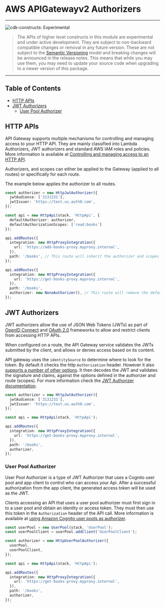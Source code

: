 # AWS APIGatewayv2 Authorizers
<!--BEGIN STABILITY BANNER-->

---

![cdk-constructs: Experimental](https://img.shields.io/badge/cdk--constructs-experimental-important.svg?style=for-the-badge)

> The APIs of higher level constructs in this module are experimental and under active development.
> They are subject to non-backward compatible changes or removal in any future version. These are
> not subject to the [Semantic Versioning](https://semver.org/) model and breaking changes will be
> announced in the release notes. This means that while you may use them, you may need to update
> your source code when upgrading to a newer version of this package.

---

<!--END STABILITY BANNER-->

## Table of Contents

- [HTTP APIs](#http-apis)
- [JWT Authorizers](#jwt-authorizers)
  - [User Pool Authorizer](#user-pool-authorizer)

## HTTP APIs

API Gateway supports multiple mechanisms for controlling and managing access to your HTTP API. They are mainly
classified into Lambda Authorizers, JWT authorizers and standard AWS IAM roles and policies. More information is
available at [Controlling and managing access to an HTTP
API](https://docs.aws.amazon.com/apigateway/latest/developerguide/http-api-access-control.html).

Authorizers, and scopes can either be applied to the Gateway (applied to all routes) or specifically for each route.

The example below applies the authorizer to all routes.

```ts
const authorizer = new HttpJwtAuthorizer({
  jwtAudience: ['3131231'],
  jwtIssuer: 'https://test.us.auth0.com',
});

const api = new HttpApi(stack, 'HttpApi', {
  defaultAuthorizer: authorizer,
  defaultAuthorizationScopes: ['read:books']
});

api.addRoutes({
  integration: new HttpProxyIntegration({
    url: 'https://add-books-proxy.myproxy.internal',
  }),
  path: '/books', // This route will inherit the authorizer and scopes from the gateway
});

api.addRoutes({
  integration: new HttpProxyIntegration({
    url: 'https://get-books-proxy.myproxy.internal',
  }),
  path: '/books', 
  authorizer: new NoneAuthorizer(), // This route will remove the default authorizer from the gateway
});
```

## JWT Authorizers

JWT authorizers allow the use of JSON Web Tokens (JWTs) as part of [OpenID Connect](https://openid.net/specs/openid-connect-core-1_0.html) and [OAuth 2.0](https://oauth.net/2/) frameworks to allow and restrict clients from accessing HTTP APIs.

When configured on a route, the API Gateway service validates the JWTs submitted by the client, and allows or denies access based on its content.

API gateway uses the `identitySource` to determine where to look for the token. By default it checks the http `Authorization` header. However it also [supports a number of other options](https://docs.aws.amazon.com/apigateway/latest/developerguide/http-api-lambda-authorizer.html#http-api-lambda-authorizer.identity-sources). It then decodes the JWT and validates the signature and claims, against the options defined in the authorizer and route (scopes). For more information check the [JWT Authorizer documentation](https://docs.aws.amazon.com/apigateway/latest/developerguide/http-api-jwt-authorizer.html).

```ts
const authorizer = new HttpJwtAuthorizer({
  jwtAudience: ['3131231'],
  jwtIssuer: 'https://test.us.auth0.com',
});

const api = new HttpApi(stack, 'HttpApi');

api.addRoutes({
  integration: new HttpProxyIntegration({
    url: 'https://get-books-proxy.myproxy.internal',
  }),
  path: '/books',
  authorizer,
});
```

### User Pool Authorizer

User Pool Authorizer is a type of JWT Authorizer that uses a Cognito user pool and app client to control who can access your Api. After a successful authorization from the app client, the generated access token will be used as the JWT.

Clients accessing an API that uses a user pool authorizer must first sign in to a user pool and obtain an identity or access token.
They must then use this token in the `Authorization` header of the API call. More information is available at [using Amazon Cognito user
pools as authorizer](https://docs.aws.amazon.com/apigateway/latest/developerguide/apigateway-integrate-with-cognito.html).

```ts
const userPool = new UserPool(stack, 'UserPool');
const userPoolClient = userPool.addClient('UserPoolClient');

const authorizer = new HttpUserPoolAuthorizer({
  userPool,
  userPoolClient,
});

const api = new HttpApi(stack, 'HttpApi');

api.addRoutes({
  integration: new HttpProxyIntegration({
    url: 'https://get-books-proxy.myproxy.internal',
  }),
  path: '/books',
  authorizer,
});
```
